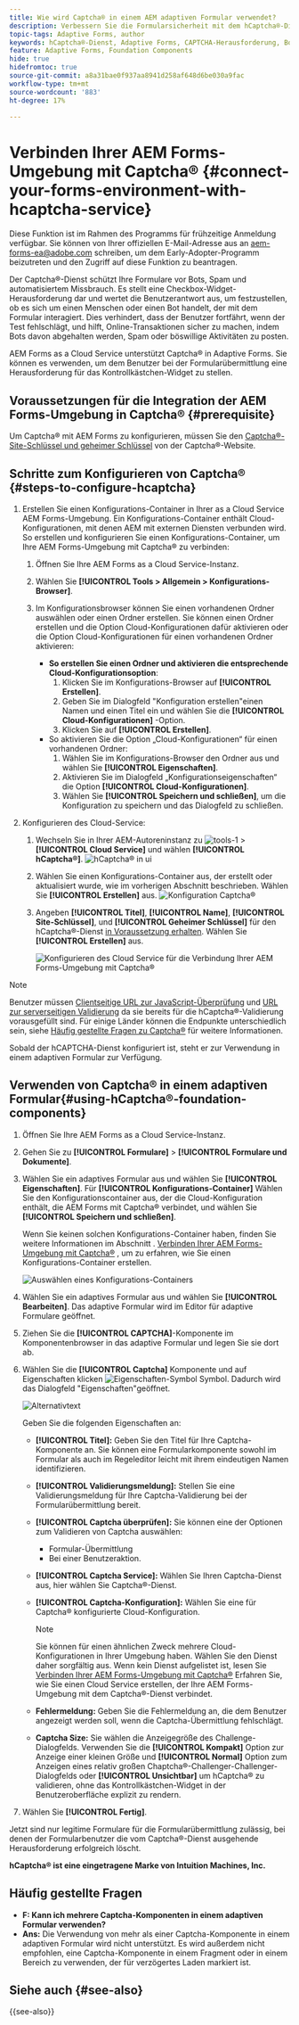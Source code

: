 ```yaml
---
title: Wie wird Captcha® in einem AEM adaptiven Formular verwendet?
description: Verbessern Sie die Formularsicherheit mit dem hCaptcha®-Dienst mühelos. Schrittweise Anleitung enthalten!
topic-tags: Adaptive Forms, author
keywords: hCaptcha®-Dienst, Adaptive Forms, CAPTCHA-Herausforderung, Bot-Prävention, Formularübermittlungssicherheit, Form-Spam-Prävention
feature: Adaptive Forms, Foundation Components
hide: true
hidefromtoc: true
source-git-commit: a8a31bae0f937aa8941d258af648d6be030a9fac
workflow-type: tm+mt
source-wordcount: '883'
ht-degree: 17%

---
```



# Verbinden Ihrer AEM Forms-Umgebung mit Captcha® {#connect-your-forms-environment-with-hcaptcha-service}

<span class="preview"> Diese Funktion ist im Rahmen des Programms für frühzeitige Anmeldung verfügbar. Sie können von Ihrer offiziellen E-Mail-Adresse aus an aem-forms-ea@adobe.com schreiben, um dem Early-Adopter-Programm beizutreten und den Zugriff auf diese Funktion zu beantragen. </span>

Der Captcha®-Dienst schützt Ihre Formulare vor Bots, Spam und automatisiertem Missbrauch. Es stellt eine Checkbox-Widget-Herausforderung dar und wertet die Benutzerantwort aus, um festzustellen, ob es sich um einen Menschen oder einen Bot handelt, der mit dem Formular interagiert. Dies verhindert, dass der Benutzer fortfährt, wenn der Test fehlschlägt, und hilft, Online-Transaktionen sicher zu machen, indem Bots davon abgehalten werden, Spam oder böswillige Aktivitäten zu posten.

<!-- ![hCaptcha®](assets/hCaptcha®-challenge.png)-->

AEM Forms as a Cloud Service unterstützt Captcha® in Adaptive Forms. Sie können es verwenden, um dem Benutzer bei der Formularübermittlung eine Herausforderung für das Kontrollkästchen-Widget zu stellen.

## Voraussetzungen für die Integration der AEM Forms-Umgebung in Captcha® {#prerequisite}

Um Captcha® mit AEM Forms zu konfigurieren, müssen Sie den [Captcha®-Site-Schlüssel und geheimer Schlüssel](https://docs.hcaptcha.com/switch/#get-your-hcaptcha-sitekey-and-secret-key) von der Captcha®-Website.

## Schritte zum Konfigurieren von Captcha® {#steps-to-configure-hcaptcha}

1. Erstellen Sie einen Konfigurations-Container in Ihrer as a Cloud Service AEM Forms-Umgebung. Ein Konfigurations-Container enthält Cloud-Konfigurationen, mit denen AEM mit externen Diensten verbunden wird. So erstellen und konfigurieren Sie einen Konfigurations-Container, um Ihre AEM Forms-Umgebung mit Captcha® zu verbinden:
   1. Öffnen Sie Ihre AEM Forms as a Cloud Service-Instanz.
   1. Wählen Sie **[!UICONTROL Tools > Allgemein > Konfigurations-Browser]**.
   1. Im Konfigurationsbrowser können Sie einen vorhandenen Ordner auswählen oder einen Ordner erstellen. Sie können einen Ordner erstellen und die Option Cloud-Konfigurationen dafür aktivieren oder die Option Cloud-Konfigurationen für einen vorhandenen Ordner aktivieren:

      * **So erstellen Sie einen Ordner und aktivieren die entsprechende Cloud-Konfigurationsoption**:
         1. Klicken Sie im Konfigurations-Browser auf **[!UICONTROL Erstellen]**.
         1. Geben Sie im Dialogfeld &quot;Konfiguration erstellen&quot;einen Namen und einen Titel ein und wählen Sie die **[!UICONTROL Cloud-Konfigurationen]** -Option.
         1. Klicken Sie auf **[!UICONTROL Erstellen]**.
      * So aktivieren Sie die Option „Cloud-Konfigurationen“ für einen vorhandenen Ordner:
         1. Wählen Sie im Konfigurations-Browser den Ordner aus und wählen Sie **[!UICONTROL Eigenschaften]**.
         1. Aktivieren Sie im Dialogfeld „Konfigurationseigenschaften“ die Option **[!UICONTROL Cloud-Konfigurationen]**.
         1. Wählen Sie **[!UICONTROL Speichern und schließen]**, um die Konfiguration zu speichern und das Dialogfeld zu schließen.

1. Konfigurieren des Cloud-Service:
   1. Wechseln Sie in Ihrer AEM-Autoreninstanz zu ![tools-1](assets/tools-1.png) > **[!UICONTROL Cloud Service]** und wählen **[!UICONTROL hCaptcha®]**.
      ![hCaptcha® in ui](assets/hcaptcha-in-ui.png)
   1. Wählen Sie einen Konfigurations-Container aus, der erstellt oder aktualisiert wurde, wie im vorherigen Abschnitt beschrieben. Wählen Sie **[!UICONTROL Erstellen]** aus.
      ![Konfiguration Captcha®](assets/config-hcaptcha.png)
   1. Angeben **[!UICONTROL Titel]**, **[!UICONTROL Name]**, **[!UICONTROL Site-Schlüssel]**, und **[!UICONTROL Geheimer Schlüssel]** für den hCaptcha®-Dienst [in Voraussetzung erhalten](#prerequisite). Wählen Sie **[!UICONTROL Erstellen]** aus.

      ![Konfigurieren des Cloud Service für die Verbindung Ihrer AEM Forms-Umgebung mit Captcha®](assets/create-hcaptcha-config.png)

>[!NOTE]
> Benutzer müssen [Clientseitige URL zur JavaScript-Überprüfung](https://docs.hcaptcha.com/#add-the-hcaptcha-widget-to-your-webpage) und [URL zur serverseitigen Validierung](https://docs.hcaptcha.com/#verify-the-user-response-server-side) da sie bereits für die hCaptcha®-Validierung vorausgefüllt sind. Für einige Länder können die Endpunkte unterschiedlich sein, siehe [Häufig gestellte Fragen zu Captcha®](https://docs.hcaptcha.com/faq#does-hcaptcha-support-access-by-users-in-china) für weitere Informationen.

Sobald der hCAPTCHA-Dienst konfiguriert ist, steht er zur Verwendung in einem adaptiven Formular zur Verfügung.

## Verwenden von Captcha® in einem adaptiven Formular{#using-hCaptcha®-foundation-components}

1. Öffnen Sie Ihre AEM Forms as a Cloud Service-Instanz.
1. Gehen Sie zu **[!UICONTROL Formulare]** > **[!UICONTROL Formulare und Dokumente]**.
1. Wählen Sie ein adaptives Formular aus und wählen Sie **[!UICONTROL Eigenschaften]**. Für **[!UICONTROL Konfigurations-Container]** Wählen Sie den Konfigurationscontainer aus, der die Cloud-Konfiguration enthält, die AEM Forms mit Captcha® verbindet, und wählen Sie **[!UICONTROL Speichern und schließen]**.

   Wenn Sie keinen solchen Konfigurations-Container haben, finden Sie weitere Informationen im Abschnitt . [Verbinden Ihrer AEM Forms-Umgebung mit Captcha®](#connect-your-forms-environment-with-hcaptcha-service) , um zu erfahren, wie Sie einen Konfigurations-Container erstellen.

   ![Auswählen eines Konfigurations-Containers](/help/forms/assets/captcha-properties.png)

1. Wählen Sie ein adaptives Formular aus und wählen Sie **[!UICONTROL Bearbeiten]**. Das adaptive Formular wird im Editor für adaptive Formulare geöffnet.
1. Ziehen Sie die **[!UICONTROL CAPTCHA]**-Komponente im Komponentenbrowser in das adaptive Formular und legen Sie sie dort ab.
1. Wählen Sie die **[!UICONTROL Captcha]** Komponente und auf Eigenschaften klicken ![Eigenschaften-Symbol](assets/configure-icon.svg) Symbol. Dadurch wird das Dialogfeld &quot;Eigenschaften&quot;geöffnet.

   ![Alternativtext](assets/hcaptcha-properties.png)

   Geben Sie die folgenden Eigenschaften an:

   * **[!UICONTROL Titel]:** Geben Sie den Titel für Ihre Captcha-Komponente an. Sie können eine Formularkomponente sowohl im Formular als auch im Regeleditor leicht mit ihrem eindeutigen Namen identifizieren.
   * **[!UICONTROL Validierungsmeldung]:** Stellen Sie eine Validierungsmeldung für Ihre Captcha-Validierung bei der Formularübermittlung bereit.
   * **[!UICONTROL Captcha überprüfen]:** Sie können eine der Optionen zum Validieren von Captcha auswählen:
      * Formular-Übermittlung
      * Bei einer Benutzeraktion.
   * **[!UICONTROL Captcha Service]:** Wählen Sie Ihren Captcha-Dienst aus, hier wählen Sie Captcha®-Dienst.
   * **[!UICONTROL Captcha-Konfiguration]:** Wählen Sie eine für Captcha® konfigurierte Cloud-Konfiguration.
     >[!NOTE]
     >Sie können für einen ähnlichen Zweck mehrere Cloud-Konfigurationen in Ihrer Umgebung haben. Wählen Sie den Dienst daher sorgfältig aus. Wenn kein Dienst aufgelistet ist, lesen Sie [Verbinden Ihrer AEM Forms-Umgebung mit Captcha®](#connect-your-forms-environment-with-hcaptcha-service) Erfahren Sie, wie Sie einen Cloud Service erstellen, der Ihre AEM Forms-Umgebung mit dem Captcha®-Dienst verbindet.

   * **Fehlermeldung:** Geben Sie die Fehlermeldung an, die dem Benutzer angezeigt werden soll, wenn die Captcha-Übermittlung fehlschlägt.
   * **Captcha Size:** Sie wählen die Anzeigegröße des Challenge-Dialogfelds. Verwenden Sie die **[!UICONTROL Kompakt]** Option zur Anzeige einer kleinen Größe und **[!UICONTROL Normal]** Option zum Anzeigen eines relativ großen Chaptcha®-Challenger-Challenger-Dialogfelds oder **[!UICONTROL Unsichtbar]** um hCaptcha® zu validieren, ohne das Kontrollkästchen-Widget in der Benutzeroberfläche explizit zu rendern.

1. Wählen Sie **[!UICONTROL Fertig]**.

Jetzt sind nur legitime Formulare für die Formularübermittlung zulässig, bei denen der Formularbenutzer die vom Captcha®-Dienst ausgehende Herausforderung erfolgreich löscht.

**hCaptcha® ist eine eingetragene Marke von Intuition Machines, Inc.**

## Häufig gestellte Fragen

* **F: Kann ich mehrere Captcha-Komponenten in einem adaptiven Formular verwenden?**
* **Ans:** Die Verwendung von mehr als einer Captcha-Komponente in einem adaptiven Formular wird nicht unterstützt. Es wird außerdem nicht empfohlen, eine Captcha-Komponente in einem Fragment oder in einem Bereich zu verwenden, der für verzögertes Laden markiert ist.

## Siehe auch {#see-also}

{{see-also}}
